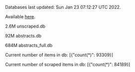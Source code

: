 Databases last updated: Sun Jan 23 07:12:27 UTC 2022. 

Available [here](https://github.com/cbeauhilton/ash-db/releases).

2.6M	unscraped.db

92M	abstracts.db

684M	abstracts_full.db

Current number of items in db:
[{"count(*)": 93309}]

Current number of scraped items in db:
[{"count(*)": 84189}]
